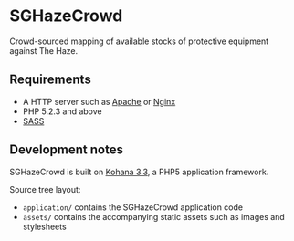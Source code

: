 # SGHazeCrowd

Crowd-sourced mapping of available stocks of protective equipment against The Haze.

## Requirements

* A HTTP server such as [Apache](http://httpd.apache.org) or [Nginx](http://nginx.org)
* PHP 5.2.3 and above
* [SASS](http://sass-lang.com)

## Development notes

SGHazeCrowd is built on [Kohana 3.3](http://kohanaframework.org), a PHP5 application framework.

Source tree layout:
* `application/` contains the SGHazeCrowd application code
* `assets/` contains the accompanying static assets such as images and stylesheets
